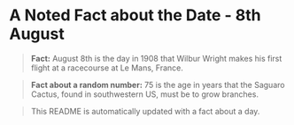 
# A Noted Fact about the Date - 8th August

> **Fact:** August 8th is the day in 1908 that Wilbur Wright makes his first flight at a racecourse at Le Mans, France.

> **Fact about a random number:** 75 is the age in years that the Saguaro Cactus, found in southwestern US, must be to grow branches.

> This README is automatically updated with a fact about a day.
